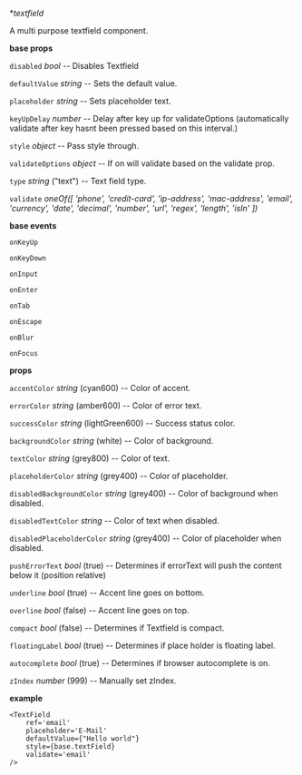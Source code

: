 **textfield*

A multi purpose textfield component.

**base props**

`disabled` *bool* -- Disables Textfield

`defaultValue` *string* -- Sets the default value.

`placeholder` *string* -- Sets placeholder text.

`keyUpDelay` *number* -- Delay after key up for validateOptions (automatically validate after key hasnt been pressed based on this interval.)

`style` *object* -- Pass style through.

`validateOptions` *object* -- If on will validate based on the validate prop.

`type` *string* ("text") -- Text field type.

`validate` *oneOf([
    'phone',
    'credit-card',
    'ip-address',
    'mac-address',
    'email',
    'currency',
    'date',
    'decimal',
    'number',
    'url',
    'regex',
    'length',
    'isIn'
])*

**base events**

`onKeyUp` 

`onKeyDown` 

`onInput` 

`onEnter` 

`onTab` 

`onEscape` 

`onBlur` 

`onFocus` 


**props**

`accentColor` *string* (cyan600) -- Color of accent.

`errorColor` *string* (amber600) -- Color of error text.

`successColor` *string* (lightGreen600) -- Success status color.

`backgroundColor` *string* (white) -- Color of background.

`textColor` *string* (grey800) -- Color of text.

`placeholderColor` *string* (grey400) -- Color of placeholder.

`disabledBackgroundColor` *string* (grey400) -- Color of background when disabled.

`disabledTextColor` *string* -- Color of text when disabled.

`disabledPlaceholderColor` *string* (grey400) -- Color of placeholder when disabled.

`pushErrorText` *bool* (true) -- Determines if errorText will push the content below it (position relative)

`underline` *bool* (true) -- Accent line goes on bottom.

`overline` *bool* (false) -- Accent line goes on top.

`compact` *bool* (false) -- Determines if Textfield is compact.

`floatingLabel` *bool* (true) -- Determines if place holder is floating label.

`autocomplete` *bool* (true)  -- Determines if browser autocomplete is on.

`zIndex` *number* (999) -- Manually set zIndex.

**example**

    <TextField 
        ref='email'
        placeholder='E-Mail'
        defaultValue={"Hello world"}
        style={base.textField}
        validate='email'
    />